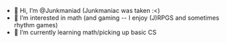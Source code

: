 - 👋 Hi, I’m @Junkmaniad (Junkmaniac was taken :<)
- 👀 I’m interested in math (and gaming -- I enjoy (J)RPGS and sometimes rhythm games)
- 🌱 I’m currently learning math/picking up basic CS

<!---
Junkmaniad/Junkmaniad is a ✨ special ✨ repository because its `README.md` (this file) appears on your GitHub profile.
You can click the Preview link to take a look at your changes.
--->
